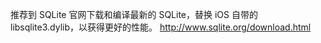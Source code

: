 推荐到 SQLite 官网下载和编译最新的 SQLite，替换 iOS 自带的 libsqlite3.dylib，以获得更好的性能。
http://www.sqlite.org/download.html